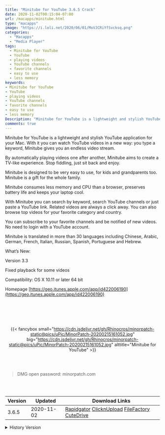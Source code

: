 ```yaml
---
title: "Minitube for YouTube 3.6.5 Crack"
date: 2020-11-02T00:15:04-07:00
url: /macapps/minitube.html
type: "macapps"
image: "https://i.loli.net/2020/06/01/MoVJCRiYfSvcksq.png"
categories:
  - "Macapps"
  - "Media Player"
tags:
  - Minitube for YouTube
  - YouTube
  - playing videos
  - YouTube channels
  - favorite channels
  - easy to use
  - less memory
keywords:
- Minitube for YouTube
- YouTube
- playing videos
- YouTube channels
- favorite channels
- easy to use
- less memory
Description: "Minitube for YouTube is a lightweight and stylish YouTube application for your Mac. With it you can watch YouTube videos in a new way: you type a keyword, Minitube gives you an endless video stream."
comments: true
---
```


Minitube for YouTube is a lightweight and stylish YouTube application for your Mac. With it you can watch YouTube videos in a new way: you type a keyword, Minitube gives you an endless video stream.

By automatically playing videos one after another, Minitube aims to create a TV-like experience. Stop fiddling, just sit back and enjoy.

Minitube is designed to be very easy to use, for kids and grandparents too. Minitube is a gift for the whole family.

Minitube consumes less memory and CPU than a browser, preserves battery life and keeps your laptop cool.

With Minitube you can search by keyword, search YouTube channels or just paste a YouTube link. Related videos are always a click away. You can also browse top videos for your favorite category and country.

You can subscribe to your favorite channels and be notified of new videos. No need to login with a YouTube account.

Minitube is translated in more than 30 languages including Chinese, Arabic, German, French, Italian, Russian, Spanish, Portuguese and Hebrew.

What’s New:

Version 3.3

Fixed playback for some videos

Compatibility: OS X 10.11 or later 64 bit

Homepage [https://geo.itunes.apple.com/app/id422006190](https://geo.itunes.apple.com/app/id422006190)

<br/>
<br/>
<script async src="https://pagead2.googlesyndication.com/pagead/js/adsbygoogle.js"></script>
<ins class="adsbygoogle"
     style="display:block; text-align:center;"
     data-ad-layout="in-article"
     data-ad-format="fluid"
     data-ad-client="ca-pub-8746275014476192"
     data-ad-slot="5144997159"></ins>
<script>
     (adsbygoogle = window.adsbygoogle || []).push({});
</script>
<br/>
<br/>


<center>

{{< fancybox small="https://cdn.jsdelivr.net/gh/Rhinocros/minorpatch-static@pics/uPic/MinorPatch-20200215161052.jpg" big="https://cdn.jsdelivr.net/gh/Rhinocros/minorpatch-static@pics/uPic/MinorPatch-20200215161052.jpg" alttitle="Minitube for YouTube" >}}

</center>

<br/>
<br/>


> DMG open password: minorpatch.com

<br/>

<br/>
<div id="history_version" class="history_version">

| Version | Updated | Download Links |
| ---- | ---- | ---- |
| 3.6.5 | 2020-11-02 | [Rapidgator](https://ouo.io/IoDgmP6)   [ClicknUpload](https://ouo.io/LhX7of)   [FileFactory](https://ouo.io/D8GYpw)   [CuteDrive](https://ouo.io/Jxz0VW) |
<details>
<summary>History Version</summary>

| Version | Updated | Download Links |
| ---- | ---- | ---- |
| 3.6.2 | 2020-10-10 | [UsersCloud](https://ouo.io/H4IopC)   [ClicknUpload](https://ouo.io/IWq6Hz)   [FileFactory](https://ouo.io/Md1eip)   [CuteDrive](https://ouo.io/yC20xX) |
| 3.5.1 | 2020-08-24 | [UsersCloud](https://ouo.io/tJarHXn)   [ClicknUpload](https://ouo.io/5iYL0X)   [FileFactory](https://ouo.io/EPwnVV)   [CuteDrive](https://ouo.io/CHX4Ml) |
| 3.5 | 2020-08-12 | [UsersCloud](https://ouo.io/GjtaQL)   [ClicknUpload](https://ouo.io/T8vuwh)   [FileFactory](https://ouo.io/ddaWFC)   [CuteDrive](https://ouo.io/ZlbqS9) |
| 3.4.2 | 2020-06-15 | [UsersCloud](https://ouo.io/ZD4ig5x)   [ClicknUpload](https://ouo.io/QCrsFa)   [FileFactory](https://ouo.io/bYzByQ)   [CuteDrive](https://ouo.io/bCvdli) |
| 3.4 | 2020-06-01 | [UsersCloud](https://ouo.io/sFatiQx)   [ClicknUpload](https://ouo.io/52nPCm)   [FileFactory](https://ouo.io/riKn4L)   [CuteDrive](https://ouo.io/xK8E4c) |
| 3.3.1 | 2020-02-15 | [UsersCloud](https://ouo.io/zpAz4w)   [ClicknUpload](https://ouo.io/4mSAYx)   [Mega](https://ouo.io/QvLyoU)   [CuteDrive](https://ouo.io/uS7VGGW) |
</details>

</div>

